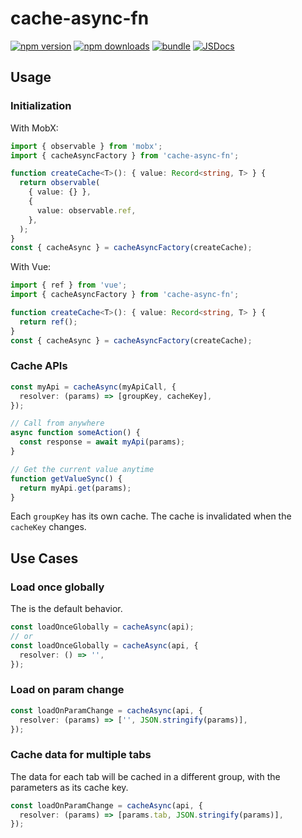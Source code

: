 # cache-async-fn

[![npm version][npm-version-src]][npm-version-href]
[![npm downloads][npm-downloads-src]][npm-downloads-href]
[![bundle][bundle-src]][bundle-href]
[![JSDocs][jsdocs-src]][jsdocs-href]

## Usage

### Initialization

With MobX:

```ts
import { observable } from 'mobx';
import { cacheAsyncFactory } from 'cache-async-fn';

function createCache<T>(): { value: Record<string, T> } {
  return observable(
    { value: {} },
    {
      value: observable.ref,
    },
  );
}
const { cacheAsync } = cacheAsyncFactory(createCache);
```

With Vue:

```ts
import { ref } from 'vue';
import { cacheAsyncFactory } from 'cache-async-fn';

function createCache<T>(): { value: Record<string, T> } {
  return ref();
}
const { cacheAsync } = cacheAsyncFactory(createCache);
```

### Cache APIs

```ts
const myApi = cacheAsync(myApiCall, {
  resolver: (params) => [groupKey, cacheKey],
});

// Call from anywhere
async function someAction() {
  const response = await myApi(params);
}

// Get the current value anytime
function getValueSync() {
  return myApi.get(params);
}
```

Each `groupKey` has its own cache. The cache is invalidated when the `cacheKey` changes.

## Use Cases

### Load once globally

The is the default behavior.

```ts
const loadOnceGlobally = cacheAsync(api);
// or
const loadOnceGlobally = cacheAsync(api, {
  resolver: () => '',
});
```

### Load on param change

```ts
const loadOnParamChange = cacheAsync(api, {
  resolver: (params) => ['', JSON.stringify(params)],
});
```

### Cache data for multiple tabs

The data for each tab will be cached in a different group, with the parameters as its cache key.

```ts
const loadOnParamChange = cacheAsync(api, {
  resolver: (params) => [params.tab, JSON.stringify(params)],
});
```

[npm-version-src]: https://img.shields.io/npm/v/cache-async-fn?style=flat&colorA=18181B&colorB=F0DB4F
[npm-version-href]: https://npmjs.com/package/cache-async-fn
[npm-downloads-src]: https://img.shields.io/npm/dm/cache-async-fn?style=flat&colorA=18181B&colorB=F0DB4F
[npm-downloads-href]: https://npmjs.com/package/cache-async-fn
[bundle-src]: https://img.shields.io/bundlephobia/minzip/cache-async-fn?style=flat&colorA=18181B&colorB=F0DB4F
[bundle-href]: https://bundlephobia.com/result?p=cache-async-fn
[jsdocs-src]: https://img.shields.io/badge/jsDocs.io-reference-18181B?style=flat&colorA=18181B&colorB=F0DB4F
[jsdocs-href]: https://www.jsdocs.io/package/cache-async-fn
